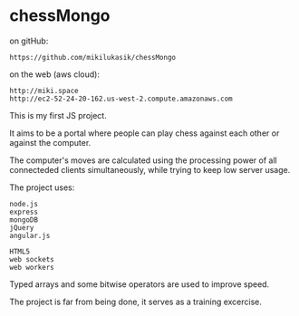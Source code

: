 # chessMongo

on gitHub:

	https://github.com/mikilukasik/chessMongo

on the web (aws cloud):

	http://miki.space
	http://ec2-52-24-20-162.us-west-2.compute.amazonaws.com



This is my first JS project.

It aims to be a portal where people can play chess against each other or against the computer.

The computer's moves are calculated using the processing power of all connecteded clients simultaneously,
while trying to keep low server usage.

The project uses:

	node.js
	express
	mongoDB
	jQuery
	angular.js
	
	HTML5
	web sockets
	web workers
	
Typed arrays and some bitwise operators are used to improve speed. 
	
The project is far from being done, it serves as a training excercise.